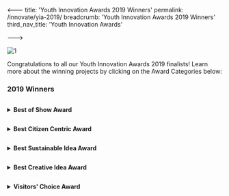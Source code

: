 <---
title: 'Youth Innovation Awards 2019 Winners'
permalink: /innovate/yia-2019/
breadcrumb: 'Youth Innovation Awards 2019 Winners'
third_nav_title: 'Youth Innovation Awards'

--->


![1](/images/innovate/yia/yia-7.jpg)<br>

Congratulations to all our Youth Innovation Awards 2019 finalists! Learn more about the winning projects by clicking on the Award Categories below:

### 2019 Winners

<details>
  <summary><p style="display: inline-block;"><b>Best of Show Award</b></p></summary>
  <img src="/images/innovate/yia/YIAlogo_190508_BestOfShow.png" alt="4" style="float:left;width:266px;height:310px;margin:0px 20px">
  <p style="height: 310px; display: table-cell; vertical-align: middle;">Overall best for being the most impactful on the way citizens’ work, live and play.</p>
  <br>
  <b>Team Whizz from Nanyang Technological University</b>
  <p><img src="/images/innovate/yia/whizz.jpg" alt="5"></p>
  <p>Project Description: <br>
On-demand autonomous e-scooter service with self-redistributing, orientating, parking and charging features.</p>
<br/>
</details>
<details>
  <summary><p style="display: inline-block;"><b>Best Citizen Centric Award</b></p></summary>
  <img src="/images/innovate/yia/YIAlogo_190508_BestCitizenCentric.png" alt="4" style="float:left;width:266px;height:310px;margin:0px 20px">
  <p style="height: 310px; display: table-cell; vertical-align: middle;">Overall best for being the most impactful on the way citizens’ work, live and play.</p>
  <br>
  <b>Team Aqua Check from University of Santa Carlos</b>
  <p><img src="/images/innovate/yia/aquacheck.jpg" alt="1"></p>
  <p>Project Description: <br>
Water contamination detection mobile application that equips users with the ability to check water for contamination. The mobile application recognises different types of bacteria by uploading a microscopic photo of water sample onto the app's cloud database.</p>
<br/>
</details>
<details>
  <summary><p style="display: inline-block;"><b>Best Sustainable Idea Award</b></p></summary>
  <img src="/images/innovate/yia/YIAlogo_190508_BestSustainableIdea.png" alt="4" style="float:left;width:266px;height:310px;margin:0px 20px">
  <p style="height: 310px; display: table-cell; vertical-align: middle;">Most promising product, service, process or platform which has the potential to be sustainable in the long run.</p>
  <br>
  <b>Team Scoltech from University of Malaya</b>
  <img src="/images/innovate/yia/scoltech.jpg" alt="1">
  <p>Project description:<br>
A portable device that can detect scoliosis. The device is able to provide accurate digital reading using an accelerometer and rotary encoder, and thus eliminate the need for repeated x-ray scanning for routine measurement.</p>
<br/>
</details>
<details>
  <summary><p style="display: inline-block;"><b>Best Creative Idea Award</b></p></summary>
  <img src="/images/innovate/yia/YIAlogo_190508_BestCreativeIdea.png" alt="4" style="float:left;width:266px;height:310px;margin:0px 20px">
  <p style="height: 310px; display: table-cell; vertical-align: middle;">Demonstrates a creative and unique usage of technology incorporated in the prototype or has developed a prototype that is truly unique.</p>
  <br>
  <b>Team Robocoach from University of Hong Kong</b>
  <img src="/images/innovate/yia/robocoach.jpg" alt="1">
  <p>Project Description:<br>
Assistive coaching for yoga and golf through AI, computer vision, and deep learning. Robocoach is able to analyse a user posture and provide feedback to help them improve their performance.</p>
<br/>
</details>
<details>
  <summary><p style="display: inline-block;"><b>Visitors' Choice Award</b></p></summary>
  <img src="/images/innovate/yia/YIAlogo_190508_VisitorsChoiceAward.png" alt="4" style="float:left;width:266px;height:310px;margin:0px 20px">
  <p style="height: 310px; display: table-cell; vertical-align: middle;">A favourite among visitors; presented to the crowd’s favourite via online and onsite voting</p>
  <br>
  <b>Team Whizz from Nanyang Technological University</b>
  <img src="/images/innovate/yia/whizz2.jpg" alt="1">
  <p>Project Description:<br>
On-demand autonomous e-scooter service with self-redistributing, orientating, parking and charging features.</p>
</details>
